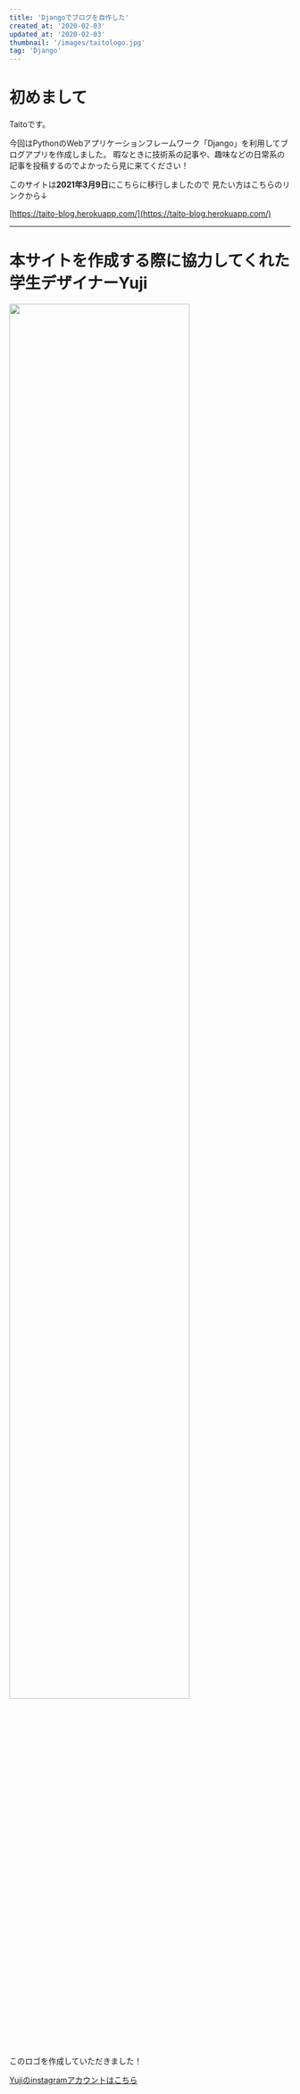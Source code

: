 ```yaml
---
title: 'Djangoでブログを自作した'
created_at: '2020-02-03'
updated_at: '2020-02-03'
thumbnail: '/images/taitologo.jpg'
tag: 'Django'
---
```


# 初めまして
Taitoです。

今回はPythonのWebアプリケーションフレームワーク「Django」を利用してブログアプリを作成しました。
暇なときに技術系の記事や、趣味などの日常系の記事を投稿するのでよかったら見に来てください！

このサイトは**2021年3月9日**にこちらに移行しましたので
見たい方はこちらのリンクから↓

[https://taito-blog.herokuapp.com/](https://taito-blog.herokuapp.com/)

***

# 本サイトを作成する際に協力してくれた学生デザイナーYuji
<img src="https://user-images.githubusercontent.com/70618595/106855410-3a420c00-6700-11eb-8905-6a175d716890.jpg" width="80%">

このロゴを作成していただきました！

[Yujiのinstagramアカウントはこちら](https://instagram.com/yides.ign?igshid=ilfbwnu1wb4i)